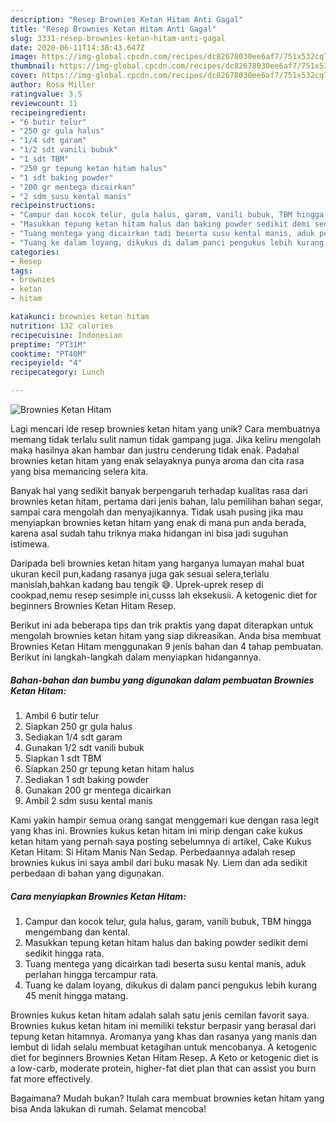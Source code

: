 ```yaml
---
description: "Resep Brownies Ketan Hitam Anti Gagal"
title: "Resep Brownies Ketan Hitam Anti Gagal"
slug: 3331-resep-brownies-ketan-hitam-anti-gagal
date: 2020-06-11T14:38:43.647Z
image: https://img-global.cpcdn.com/recipes/dc82678030ee6af7/751x532cq70/brownies-ketan-hitam-foto-resep-utama.jpg
thumbnail: https://img-global.cpcdn.com/recipes/dc82678030ee6af7/751x532cq70/brownies-ketan-hitam-foto-resep-utama.jpg
cover: https://img-global.cpcdn.com/recipes/dc82678030ee6af7/751x532cq70/brownies-ketan-hitam-foto-resep-utama.jpg
author: Rosa Miller
ratingvalue: 3.5
reviewcount: 11
recipeingredient:
- "6 butir telur"
- "250 gr gula halus"
- "1/4 sdt garam"
- "1/2 sdt vanili bubuk"
- "1 sdt TBM"
- "250 gr tepung ketan hitam halus"
- "1 sdt baking powder"
- "200 gr mentega dicairkan"
- "2 sdm susu kental manis"
recipeinstructions:
- "Campur dan kocok telur, gula halus, garam, vanili bubuk, TBM hingga mengembang dan kental."
- "Masukkan tepung ketan hitam halus dan baking powder sedikit demi sedikit hingga rata."
- "Tuang mentega yang dicairkan tadi beserta susu kental manis, aduk perlahan hingga tercampur rata."
- "Tuang ke dalam loyang, dikukus di dalam panci pengukus lebih kurang 45 menit hingga matang."
categories:
- Resep
tags:
- brownies
- ketan
- hitam

katakunci: brownies ketan hitam 
nutrition: 132 calories
recipecuisine: Indonesian
preptime: "PT31M"
cooktime: "PT40M"
recipeyield: "4"
recipecategory: Lunch

---
```



![Brownies Ketan Hitam](https://img-global.cpcdn.com/recipes/dc82678030ee6af7/751x532cq70/brownies-ketan-hitam-foto-resep-utama.jpg)

Lagi mencari ide resep brownies ketan hitam yang unik? Cara membuatnya memang tidak terlalu sulit namun tidak gampang juga. Jika keliru mengolah maka hasilnya akan hambar dan justru cenderung tidak enak. Padahal brownies ketan hitam yang enak selayaknya punya aroma dan cita rasa yang bisa memancing selera kita.

Banyak hal yang sedikit banyak berpengaruh terhadap kualitas rasa dari brownies ketan hitam, pertama dari jenis bahan, lalu pemilihan bahan segar, sampai cara mengolah dan menyajikannya. Tidak usah pusing jika mau menyiapkan brownies ketan hitam yang enak di mana pun anda berada, karena asal sudah tahu triknya maka hidangan ini bisa jadi suguhan istimewa.

Daripada beli brownies ketan hitam yang harganya lumayan mahal buat ukuran kecil pun,kadang rasanya juga gak sesuai selera,terlalu manislah,bahkan kadang bau tengik 😅. Uprek-uprek resep di cookpad,nemu resep sesimple ini,cusss lah eksekusii. A ketogenic diet for beginners Brownies Ketan Hitam Resep.


Berikut ini ada beberapa tips dan trik praktis yang dapat diterapkan untuk mengolah brownies ketan hitam yang siap dikreasikan. Anda bisa membuat Brownies Ketan Hitam menggunakan 9 jenis bahan dan 4 tahap pembuatan. Berikut ini langkah-langkah dalam menyiapkan hidangannya.

<!--inarticleads1-->

##### Bahan-bahan dan bumbu yang digunakan dalam pembuatan Brownies Ketan Hitam:

1. Ambil 6 butir telur
1. Siapkan 250 gr gula halus
1. Sediakan 1/4 sdt garam
1. Gunakan 1/2 sdt vanili bubuk
1. Siapkan 1 sdt TBM
1. Siapkan 250 gr tepung ketan hitam halus
1. Sediakan 1 sdt baking powder
1. Gunakan 200 gr mentega dicairkan
1. Ambil 2 sdm susu kental manis


Kami yakin hampir semua orang sangat menggemari kue dengan rasa legit yang khas ini. Brownies kukus ketan hitam ini mirip dengan cake kukus ketan hitam yang pernah saya posting sebelumnya di artikel, Cake Kukus Ketan Hitam: Si Hitam Manis Nan Sedap. Perbedaannya adalah resep brownies kukus ini saya ambil dari buku masak Ny. Liem dan ada sedikit perbedaan di bahan yang digunakan. 

<!--inarticleads2-->

##### Cara menyiapkan Brownies Ketan Hitam:

1. Campur dan kocok telur, gula halus, garam, vanili bubuk, TBM hingga mengembang dan kental.
1. Masukkan tepung ketan hitam halus dan baking powder sedikit demi sedikit hingga rata.
1. Tuang mentega yang dicairkan tadi beserta susu kental manis, aduk perlahan hingga tercampur rata.
1. Tuang ke dalam loyang, dikukus di dalam panci pengukus lebih kurang 45 menit hingga matang.


Brownies kukus ketan hitam adalah salah satu jenis cemilan favorit saya. Brownies kukus ketan hitam ini memiliki tekstur berpasir yang berasal dari tepung ketan hitamnya. Aromanya yang khas dan rasanya yang manis dan lembut di lidah selalu membuat ketagihan untuk mencobanya. A ketogenic diet for beginners Brownies Ketan Hitam Resep. A Keto or ketogenic diet is a low-carb, moderate protein, higher-fat diet plan that can assist you burn fat more effectively. 

Bagaimana? Mudah bukan? Itulah cara membuat brownies ketan hitam yang bisa Anda lakukan di rumah. Selamat mencoba!
